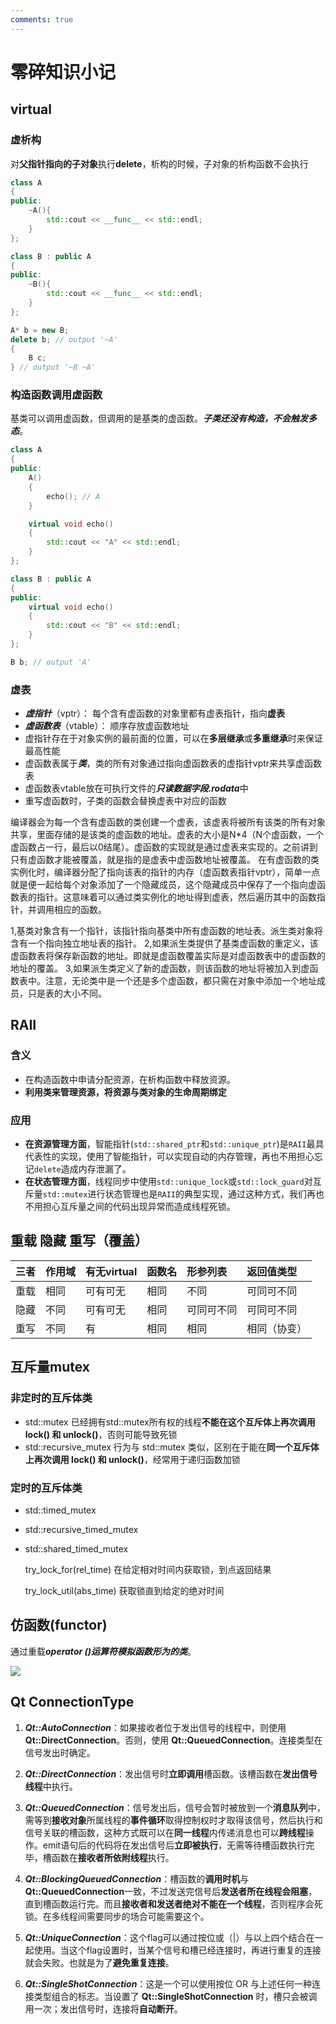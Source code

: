 ```yaml
---
comments: true
---
```

# 零碎知识小记

## virtual

### 虚析构

对**父指针指向的子对象**执行**delete**，析构的时候，子对象的析构函数不会执行

```cpp
class A
{
public:
	~A(){
		std::cout << __func__ << std::endl;
	}
};

class B : public A
{
public:
	~B(){
		std::cout << __func__ << std::endl;
	}
};

A* b = new B;
delete b; // output '~A'
{
	B c;
} // output '~B ~A'
```

### 构造函数调用虚函数

基类可以调用虚函数，但调用的是基类的虚函数。***子类还没有构造，不会触发多态***。

```cpp
class A
{
public:
	A()
	{
		echo(); // A
	}

	virtual void echo()
	{
		std::cout << "A" << std::endl;
	}
};

class B : public A
{
public:
	virtual void echo()
	{
		std::cout << "B" << std::endl;
	}
};

B b; // output 'A'
```

### 虚表

- ***虚指针***（vptr）： 每个含有虚函数的对象里都有虚表指针，指向**虚表**
- ***虚函数表***（vtable）： 顺序存放虚函数地址
- 虚指针存在于对象实例的最前面的位置，可以在**多层继承**或**多重继承**时来保证最高性能
- 虚函数表属于***类***，类的所有对象通过指向虚函数表的虚指针vptr来共享虚函数表
- 虚函数表vtable放在可执行文件的***只读数据字段.rodata***中
- 重写虚函数时，子类的函数会替换虚表中对应的函数

编译器会为每一个含有虚函数的类创建一个虚表，该虚表将被所有该类的所有对象共享，里面存储的是该类的虚函数的地址。虚表的大小是N*4（N个虚函数，一个虚函数占一行，最后以0结尾）。虚函数的实现就是通过虚表来实现的。之前讲到只有虚函数才能被覆盖，就是指的是虚表中虚函数地址被覆盖。
在有虚函数的类实例化时，编译器分配了指向该表的指针的内存（虚函数表指针vptr），简单一点就是便一起给每个对象添加了一个隐藏成员，这个隐藏成员中保存了一个指向虚函数表的指针。这意味着可以通过类实例化的地址得到虚表，然后遍历其中的函数指针，并调用相应的函数。

1,基类对象含有一个指针，该指针指向基类中所有虚函数的地址表。派生类对象将含有一个指向独立地址表的指针。
2,如果派生类提供了基类虚函数的重定义，该虚函数表将保存新函数的地址。即就是虚函数覆盖实际是对虚函数表中的虚函数的地址的覆盖。
3,如果派生类定义了新的虚函数，则该函数的地址将被加入到虚函数表中。注意，无论类中是一个还是多个虚函数，都只需在对象中添加一个地址成员，只是表的大小不同。

## RAII

### 含义

- 在构造函数中申请分配资源，在析构函数中释放资源。
- **利用类来管理资源，将资源与类对象的生命周期绑定**

### 应用

- **在资源管理方面**，智能指针(`std::shared_ptr`和`std::unique_ptr`)是`RAII`最具代表性的实现，使用了智能指针，可以实现自动的内存管理，再也不用担心忘记`delete`造成内存泄漏了。
- **在状态管理方面**，线程同步中使用`std::unique_lock`或`std::lock_guard`对互斥量`std::mutex`进行状态管理也是`RAII`的典型实现，通过这种方式，我们再也不用担心互斥量之间的代码出现异常而造成线程死锁。

## 重载 隐藏 重写（覆盖）

| 三者 | 作用域 | 有无virtual | 函数名 | 形参列表   | 返回值类型   |
| :--- | :----- | :---------- | :----- | :--------- | :----------- |
| 重载 | 相同   | 可有可无    | 相同   | 不同       | 可同可不同   |
| 隐藏 | 不同   | 可有可无    | 相同   | 可同可不同 | 可同可不同   |
| 重写 | 不同   | 有          | 相同   | 相同       | 相同（协变） |

## 互斥量**mutex**

### 非定时的互斥体类

- std::mutex 已经拥有std::mutex所有权的线程**不能在这个互斥体上再次调用 lock() 和 unlock()**，否则可能导致死锁
- std::recursive_mutex 行为与 std::mutex 类似，区别在于能在**同一个互斥体上再次调用 lock() 和 unlock()**，经常用于递归函数加锁

### 定时的互斥体类

- std::timed_mutex

- std::recursive_timed_mutex

- std::shared_timed_mutex

  try_lock_for(rel_time) 在给定相对时间内获取锁，到点返回结果

  try_lock_util(abs_time) 获取锁直到给定的绝对时间

## 仿函数(functor)

通过重载***operator ()***运算符模拟函数形为的***类***。

![](https://img-blog.csdnimg.cn/5f680927e64540879d262fcb1e9602ed.png)

## Qt ConnectionType

1. ***Qt::AutoConnection***：如果接收者位于发出信号的线程中，则使用 **Qt::DirectConnection**。否则，使用 **Qt::QueuedConnection**。连接类型在信号发出时确定。

2. ***Qt::DirectConnection***：发出信号时**立即调用**槽函数。该槽函数在**发出信号线程**中执行。

3. ***Qt::QueuedConnection***：信号发出后，信号会暂时被放到一个**消息队列**中，需等到**接收对象**所属线程的**事件循环**取得控制权时才取得该信号，然后执行和信号关联的槽函数，这种方式既可以在**同一线程**内传递消息也可以**跨线程**操作。emit语句后的代码将在发出信号后**立即被执行**，无需等待槽函数执行完毕，槽函数在**接收者所依附线程**执行。

4. ***Qt::BlockingQueuedConnection***：槽函数的**调用时机**与**Qt::QueuedConnection**一致，不过发送完信号后**发送者所在线程会阻塞**，直到槽函数运行完。而且**接收者和发送者绝对不能在一个线程**，否则程序会死锁。在多线程间需要同步的场合可能需要这个。

5. ***Qt::UniqueConnection***：这个flag可以通过按位或（|）与以上四个结合在一起使用。当这个flag设置时，当某个信号和槽已经连接时，再进行重复的连接就会失败。也就是为了**避免重复连接**。

6. ***Qt::SingleShotConnection***：这是一个可以使用按位 OR 与上述任何一种连接类型组合的标志。当设置了 **Qt::SingleShotConnection** 时，槽只会被调用一次；发出信号时，连接将**自动断开**。

   